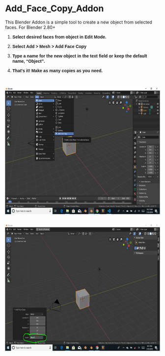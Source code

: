 # Add_Face_Copy_Addon
This Blender Addon is a simple tool to create a new object from selected faces. 
For Blender 2.80+
<OL>
	<LI><P STYLE="margin-bottom: 0in"><FONT FACE="Yu Gothic UI, sans-serif"><B>Select
	desired faces from object in Edit Mode.</B></FONT></P>
	<LI><P STYLE="margin-bottom: 0in"><FONT FACE="Yu Gothic UI, sans-serif"><B>Select
	Add &gt; Mesh &gt; Add Face Copy</B></FONT></P>
	<LI><P STYLE="margin-bottom: 0in"><FONT FACE="Yu Gothic UI, sans-serif"><B>Type
	a name for the new object in the text field or keep the default
	name, &ldquo;Object&rdquo;.</B></FONT></P>
	<LI><P STYLE="margin-bottom: 0in"><FONT FACE="Yu Gothic UI, sans-serif"><B>That's
	it! Make as many copies as you need.</B></FONT></P>
</OL>
<P STYLE="margin-bottom: 0in"><BR>
</P>
<P STYLE="margin-bottom: 0in"><IMG SRC="Add_Face_Copy_Addon_html_m104285c9.png" NAME="graphics1" ALIGN=LEFT WIDTH=665 HEIGHT=415 BORDER=0><BR CLEAR=LEFT><BR>
</P>
<P STYLE="margin-bottom: 0in"><IMG SRC="Add_Face_Copy_Addon_html_78d24c8b.png" NAME="graphics2" ALIGN=LEFT WIDTH=665 HEIGHT=415 BORDER=0><BR CLEAR=LEFT><BR>
</P>
</BODY>
</HTML>
